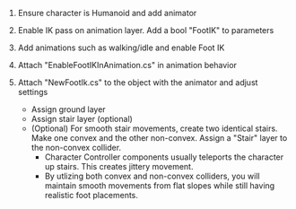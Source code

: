1. Ensure character is Humanoid and add animator

2. Enable IK pass on animation layer. Add a bool "FootIK" to parameters

3. Add animations such as walking/idle and enable Foot IK

4. Attach "EnableFootIKInAnimation.cs" in animation behavior

5. Attach "NewFootIk.cs" to the object with the animator and adjust settings
   - Assign ground layer
   - Assign stair layer (optional)
   - (Optional) For smooth stair movements, create two identical stairs. Make one convex and the other non-convex. Assign a "Stair" layer to the non-convex collider.
     -  Character Controller components usually teleports the character up stairs. This creates jittery movement.
     -  By utlizing both convex and non-convex colliders, you will maintain smooth movements from flat slopes while still having realistic foot placements.

   

